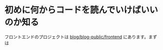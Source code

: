 # 初めに何からコードを読んでいけばいいのか知る


フロントエンドのプロジェクトは [blog/blog-public/frontend](https://github.com/hu-hicoder/blog/tree/handson/blog-public/frontend) にあります。まずは